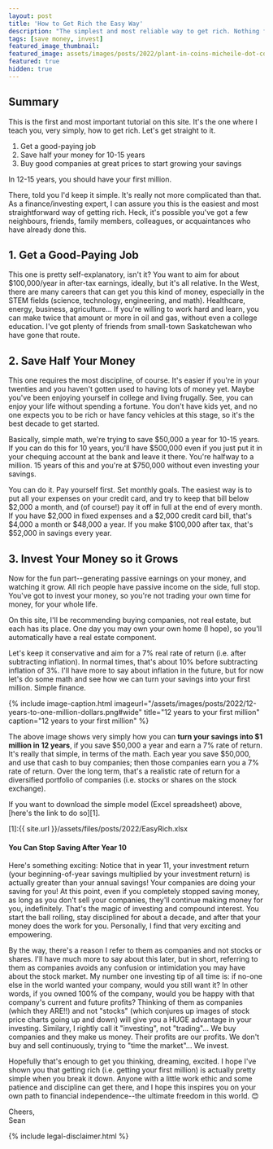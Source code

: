 ```yaml
---
layout: post
title: 'How to Get Rich the Easy Way'
description: "The simplest and most reliable way to get rich. Nothing fancy. Just solid financial advice on how to make your first million."
tags: [save money, invest]
featured_image_thumbnail:
featured_image: assets/images/posts/2022/plant-in-coins-micheile-dot-com-SoT4-mZhyhE-unsplash.jpg
featured: true
hidden: true
---
```


## Summary

This is the first and most important tutorial on this site. It's the one where I teach you, very simply, how to get rich. Let's get straight to it.

1. Get a good-paying job
1. Save half your money for 10-15 years
1. Buy good companies at great prices to start growing your savings

In 12-15 years, you should have your first million. 

There, told you I'd keep it simple. It's really not more complicated than that. As a finance/investing expert, I can assure you this is the easiest and most straightforward way of getting rich. Heck, it's possible you've got a few neighbours, friends, family members, colleagues, or acquaintances who have already done this.

## 1. Get a Good-Paying Job

This one is pretty self-explanatory, isn't it? You want to aim for about $100,000/year in after-tax earnings, ideally, but it's all relative. In the West, there are many careers that can get you this kind of money, especially in the STEM fields (science, technology, engineering, and math). Healthcare, energy, business, agriculture... If you're willing to work hard and learn, you can make twice that amount or more in oil and gas, without even a college education. I've got plenty of friends from small-town Saskatchewan who have gone that route. 

## 2. Save Half Your Money

This one requires the most discipline, of course. It's easier if you're in your twenties and you haven't gotten used to having lots of money yet. Maybe you've been enjoying yourself in college and living frugally. See, you can enjoy your life without spending a fortune. You don't have kids yet, and no one expects you to be rich or have fancy vehicles at this stage, so it's the best decade to get started. 

Basically, simple math, we're trying to save $50,000 a year for 10-15 years. If you can do this for 10 years, you'll have $500,000 even if you just put it in your chequing account at the bank and leave it there. You're halfway to a million. 15 years of this and you're at $750,000 without even investing your savings.

You can do it. Pay yourself first. Set monthly goals. The easiest way is to put all your expenses on your credit card, and try to keep that bill below $2,000 a month, and (of course!) pay it off in full at the end of every month. If you have $2,000 in fixed expenses and a $2,000 credit card bill, that's $4,000 a month or $48,000 a year. If you make $100,000 after tax, that's $52,000 in savings every year. 

## 3. Invest Your Money so it Grows

Now for the fun part--generating passive earnings on your money, and watching it grow. All rich people have passive income on the side, full stop. You've got to invest your money, so you're not trading your own time for money, for your whole life. 

On this site, I'll be recommending buying companies, not real estate, but each has its place. One day you may own your own home (I hope), so you'll automatically have a real estate component. 

Let's keep it conservative and aim for a 7% real rate of return (i.e. after subtracting inflation). In normal times, that's about 10% before subtracting inflation of 3%. I'll have more to say about inflation in the future, but for now let's do some math and see how we can turn your savings into your first million. Simple finance.

{% include image-caption.html imageurl="/assets/images/posts/2022/12-years-to-one-million-dollars.png#wide" title="12 years to your first million" caption="12 years to your first million" %}

The above image shows very simply how you can **turn your savings into $1 million in 12 years**, if you save $50,000 a year and earn a 7% rate of return. It's really that simple, in terms of the math. Each year you save $50,000, and use that cash to buy companies; then those companies earn you a 7% rate of return. Over the long term, that's a realistic rate of return for a diversified portfolio of companies (i.e. stocks or shares on the stock exchange). 

If you want to download the simple model (Excel spreadsheet) above, [here's the link to do so][1].

[1]:{{ site.url }}/assets/files/posts/2022/EasyRich.xlsx

#### You Can Stop Saving After Year 10
Here's something exciting: Notice that in year 11, your investment return (your beginning-of-year savings multiplied by your investment return) is actually greater than your annual savings! Your companies are doing your saving for you! At this point, even if you completely stopped saving money, as long as you don't sell your companies, they'll continue making money for you, indefinitely. That's the magic of investing and compound interest. You start the ball rolling, stay disciplined for about a decade, and after that your money does the work for you. Personally, I find that very exciting and empowering.

By the way, there's a reason I refer to them as companies and not stocks or shares. I'll have much more to say about this later, but in short, referring to them as companies avoids any confusion or intimidation you may have about the stock market. My number one investing tip of all time is: if no-one else in the world wanted your company, would you still want it? In other words, if you owned 100% of the company, would you be happy with that company's current and future profits? Thinking of them as companies (which they ARE!!) and not "stocks" (which conjures up images of stock price charts going up and down) will give you a HUGE advantage in your investing. Similary, I rightly call it "investing", not "trading"... We buy companies and they make us money. Their profits are our profits. We don't buy and sell continuously, trying to "time the market"... We invest.

Hopefully that's enough to get you thinking, dreaming, excited. I hope I've shown you that getting rich (i.e. getting your first million) is actually pretty simple when you break it down. Anyone with a little work ethic and some patience and discipline can get there, and I hope this inspires you on your own path to financial independence--the ultimate freedom in this world. 😊

Cheers,<br>
Sean

{% include legal-disclaimer.html %}